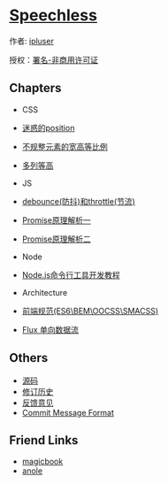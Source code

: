 # [Speechless](#)

作者: [ipluser](https://github.com/ipluser)

授权：<a rel="license" href="http://creativecommons.org/licenses/by-nc/4.0/">署名-非商用许可证</a>

## Chapters
- CSS
 - [迷惑的position](#docs/css/position.md)
 - [不规整元素的宽高等比例](#docs/css/width-height-scale.md)
 - [多列等高](#docs/css/cols-equal-height.md)

- JS
 - [debounce(防抖)和throttle(节流)](#docs/js/debounce-throttle.md)
 - [Promise原理解析一](#docs/js/promise__then-catch.md)
 - [Promise原理解析二](#docs/js/promise__static-methods.md)

- Node
 - [Node.js命令行工具开发教程](#docs/node/command-line-interface.md)

- Architecture
 - [前端规范(ES6\BEM\OOCSS\SMACSS)](#docs/architecture/frontend-conventions.md)
 - [Flux 单向数据流](#docs/architecture/flux.md)

## Others
- [源码](https://github.com/ipluser/speechless)
- [修订历史](https://github.com/ipluser/speechless/commits/gh-pages)
- [反馈意见](https://github.com/ipluser/speechless/issues)
- [Commit Message Format](https://github.com/angular/angular.js/blob/master/CONTRIBUTING.md#commit-message-format)

## Friend Links
- [magicbook](http://ipluser.github.io/magicbook/)
- [anole](https://github.com/ipluser/anole)